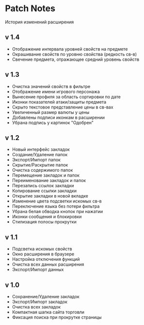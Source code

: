# Patch Notes
История изменений расширения

## v 1.4
- Отображение интервала уровней свойств на предмете
- Окрашивание свойств по уровню свойства (редкость св-в)
- Свечение предмета, отражающее средний уровень свойств

## v 1.3
- Очистка значений свойств в фильтре
- Отображение имени игрового персонажа
- Вынесение профиля за область сортировки по дате
- Иконки показателей атаки/защиты предмета
- Скрыто текстовое представление цены в св-вах
- Увеличенный размер валюты у цены
- Добавлены подписи иконкам в расширении
- Убрана подпись у картинок "Одобрен"

## v 1.2
- Новый интерфейс закладок
- Создание/Удаление папок
- Экспорт/Импорт папок
- Скрытие/Раскрытие папок
- Очистка содержимого папок
- Перемещение закладок и папок
- Переименование закладок и папок
- Перезапись ссылок закладки
- Копирование ссылки закладки
- Открытие закладки в новой вкладке
- Изменение цвета подсветки искомых св-в
- Переключение языка без потери фильтра
- Убрана белая обводка кнопок при нажатии
- Иконки сообщения и блокировки
- Стилизация полосы прокрутки

## v 1.1
- Подсветка искомых свойств
- Окно расширения в браузере
- Настройка отключения функций
- Очистка всех данных расширения
- Экспорт/Импорт данных

## v 1.0
- Сохранение/Удаление закладок
- Экспорт/Импорт закладок
- Очистка всех закладок
- Компактная шапка сайта торговли
- Фиксация поиска при прокрутке страницы